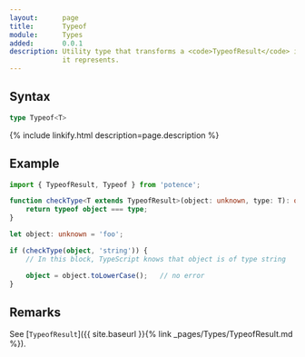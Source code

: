 ```yaml
---
layout:      page
title:       Typeof
module:      Types
added:       0.0.1
description: Utility type that transforms a <code>TypeofResult</code> into the type
             it represents.
---
```

## Syntax

```ts
type Typeof<T>
```

<div class="description">{% include linkify.html description=page.description %}</div>

## Example

```ts
import { TypeofResult, Typeof } from 'potence';

function checkType<T extends TypeofResult>(object: unknown, type: T): object is Typeof<T> {
    return typeof object === type;
}

let object: unknown = 'foo';

if (checkType(object, 'string')) {
    // In this block, TypeScript knows that object is of type string

    object = object.toLowerCase();   // no error
}
```

## Remarks

See [`TypeofResult`]({{ site.baseurl }}{% link _pages/Types/TypeofResult.md %}).

